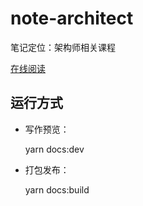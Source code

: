 # note-architect

笔记定位：架构师相关课程

[在线阅读](https://zq99299.github.io/note-architect/)

## 运行方式

- 写作预览：

  yarn docs:dev
- 打包发布：

  yarn docs:build
